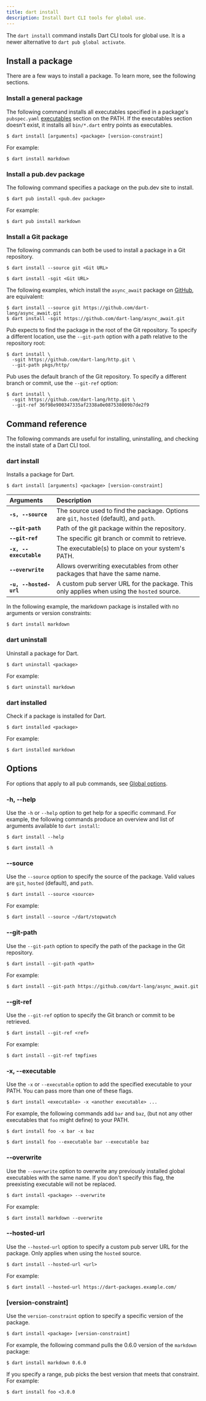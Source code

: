 ```yaml
---
title: dart install
description: Install Dart CLI tools for global use.
---
```


The `dart install` command installs Dart CLI tools for global use.
It is a newer alternative to `dart pub global activate`.

## Install a package

There are a few ways to install a package. To learn more,
see the following sections.

### Install a general package

The following command installs all executables specified in
a package's `pubspec.yaml` [executables][] section on the
PATH. If the executables section doesn't exist, it installs all
`bin/*.dart` entry points as executables.

```console
$ dart install [arguments] <package> [version-constraint]
```

For example:

```console
$ dart install markdown
```

### Install a pub.dev package

The following command specifies a package on the pub.dev
site to install.

```console
$ dart pub install <pub.dev package>
```

For example:

```console
$ dart pub install markdown
```

### Install a Git package

The following commands can both be used to install a package
in a Git repository.

```console
$ dart install --source git <Git URL>
```

```console
$ dart install -sgit <Git URL>
```

The following examples, which install the `async_await` package on
[GitHub][], are equivalent:

```console
$ dart install --source git https://github.com/dart-lang/async_await.git
$ dart install -sgit https://github.com/dart-lang/async_await.git
```

Pub expects to find the package in the root of the Git repository.
To specify a different location, use the `--git-path` option with
a path relative to the repository root:

```console
$ dart install \
  -sgit https://github.com/dart-lang/http.git \
  --git-path pkgs/http/
```

Pub uses the default branch of the Git repository. To specify a
different branch or commit, use the `--git-ref` option:

```console
$ dart install \
  -sgit https://github.com/dart-lang/http.git \
  --git-ref 36f98e900347335af2338a0e087538009b7de2f9
```

## Command reference

The following commands are useful for installing,
uninstalling, and checking the install state of a
Dart CLI tool.

### dart install

Installs a package for Dart.

```console
$ dart install [arguments] <package> [version-constraint]
```

| Arguments | Description |
| :--- | :--- |
| **`-s, --source`** | The source used to find the package. Options are `git`, `hosted` (default), and `path`. |
| **`--git-path`** | Path of the git package within the repository. |
| **`--git-ref`** | The specific git branch or commit to retrieve. |
| **`-x, --executable`** | The executable(s) to place on your system's PATH. |
| **`--overwrite`** | Allows overwriting executables from other packages that have the same name. |
| **`-u, --hosted-url`** | A custom pub server URL for the package. This only applies when using the `hosted` source. |

In the following example, the markdown package is installed
with no arguments or version constraints:

```console
$ dart install markdown
```

### dart uninstall

Uninstall a package for Dart.

```console
$ dart uninstall <package>
```

For example:

```console
$ dart uninstall markdown
```

### dart installed

Check if a package is installed for Dart.

```console
$ dart installed <package>
```

For example:

```console
$ dart installed markdown
```

## Options

For options that apply to all pub commands, see
[Global options][].

### -h, --help

Use the `-h` or `--help` option to get help for a specific command.
For example, the following commands produce an overview and list
of arguments available to `dart install`:

```console
$ dart install --help
```

```console
$ dart install -h
```

### --source

Use the `--source` option to specify the source of the
package. Valid values are `git`, `hosted` (default), and `path`.

```console
$ dart install --source <source>
```

For example:

```console
$ dart install --source ~/dart/stopwatch
```

### --git-path

Use the `--git-path` option to specify the path of the
package in the Git repository.

```console
$ dart install --git-path <path>
```

For example:

```console
$ dart install --git-path https://github.com/dart-lang/async_await.git
```

### --git-ref

Use the `--git-ref` option to specify the Git branch or commit
to be retrieved.

```console
$ dart install --git-ref <ref>
```

For example:

```console
$ dart install --git-ref tmpfixes
```

### -x, --executable

Use the `-x` or `--executable` option to add the specified executable
to your PATH. You can pass more than one of these flags.

```console
$ dart install <executable> -x <another executable> ...
```

For example, the following commands add `bar` and `baz`,
(but not any other executables that `foo` might define) to your PATH.

```console
$ dart install foo -x bar -x baz
```

```console
$ dart install foo --executable bar --executable baz
```

### --overwrite

Use the `--overwrite` option to overwrite any previously
installed global executables with the same name. If you don't specify
this flag, the preexisting executable will not be replaced.

```console
$ dart install <package> --overwrite
```

For example:

```console
$ dart install markdown --overwrite
```

### --hosted-url

Use the `--hosted-url` option to specify a custom pub server
URL for the package. Only applies when using the `hosted` source.

```console
$ dart install --hosted-url <url>
```

For example:

```console
$ dart install --hosted-url https://dart-packages.example.com/
```

### [version-constraint]

Use the `version-constraint` option to specify a specific version
of the package.

```console
$ dart install <package> [version-constraint]
```

For example, the following command
pulls the 0.6.0 version of the `markdown` package:

```console
$ dart install markdown 0.6.0
```

If you specify a range, pub picks the best version that meets that
constraint. For example:

```console
$ dart install foo <3.0.0
```

[pub tool]: /tools/pub/cmd
[executables]: https://dart.dev/tools/pub/pubspec#executables
[GitHub]: https://github.com/
[Global options]: /tools/pub/cmd#global-options
